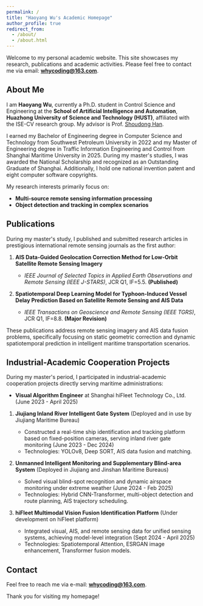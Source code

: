 ```yaml
---
permalink: /
title: "Haoyang Wu's Academic Homepage"
author_profile: true
redirect_from:
  - /about/
  - /about.html
---
```


Welcome to my personal academic website. This site showcases my research, publications and academic activities. Please feel free to contact me via email: **whycoding@163.com**.

## About Me

I am **Haoyang Wu**, currently a Ph.D. student in Control Science and Engineering at the **School of Artificial Intelligence and Automation**, **Huazhong University of Science and Technology (HUST)**, affiliated with the ISE-CV research group. My advisor is Prof. [Shoudong Han](http://faculty.hust.edu.cn/hanshoudong).

I earned my Bachelor of Engineering degree in Computer Science and Technology from Southwest Petroleum University in 2022 and my Master of Engineering degree in Traffic Information Engineering and Control from Shanghai Maritime University in 2025. During my master's studies, I was awarded the National Scholarship and recognized as an Outstanding Graduate of Shanghai. Additionally, I hold one national invention patent and eight computer software copyrights.

My research interests primarily focus on:

- **Multi-source remote sensing information processing**
- **Object detection and tracking in complex scenarios**


## Publications

During my master's study, I published and submitted research articles in prestigious international remote sensing journals as the first author:

1. **AIS Data-Guided Geolocation Correction Method for Low-Orbit Satellite Remote Sensing Imagery**
   - *IEEE Journal of Selected Topics in Applied Earth Observations and Remote Sensing (IEEE J-STARS)*, JCR Q1, IF=5.5. **(Published)**

2. **Spatiotemporal Deep Learning Model for Typhoon-Induced Vessel Delay Prediction Based on Satellite Remote Sensing and AIS Data**
   - *IEEE Transactions on Geoscience and Remote Sensing (IEEE TGRS)*, JCR Q1, IF=8.8. **(Major Revision)**

These publications address remote sensing imagery and AIS data fusion problems, specifically focusing on static geometric correction and dynamic spatiotemporal prediction in intelligent maritime transportation scenarios.

## Industrial-Academic Cooperation Projects

During my master's period, I participated in industrial-academic cooperation projects directly serving maritime administrations:

- **Visual Algorithm Engineer** at Shanghai hiFleet Technology Co., Ltd. (June 2023 - April 2025)

1. **Jiujiang Inland River Intelligent Gate System** (Deployed and in use by Jiujiang Maritime Bureau)
   - Constructed a real-time ship identification and tracking platform based on fixed-position cameras, serving inland river gate monitoring (June 2023 - Dec 2024)
   - Technologies: YOLOv8, Deep SORT, AIS data fusion and matching.

2. **Unmanned Intelligent Monitoring and Supplementary Blind-area System** (Deployed in Jiujiang and Jinshan Maritime Bureaus)
   - Solved visual blind-spot recognition and dynamic airspace monitoring under extreme weather (June 2024 - Feb 2025)
   - Technologies: Hybrid CNN-Transformer, multi-object detection and route planning, AIS trajectory scheduling.

3. **hiFleet Multimodal Vision Fusion Identification Platform** (Under development on hiFleet platform)
   - Integrated visual, AIS, and remote sensing data for unified sensing systems, achieving model-level integration (Sept 2024 - April 2025)
   - Technologies: Spatiotemporal Attention, ESRGAN image enhancement, Transformer fusion models.

## Contact

Feel free to reach me via e-mail: **whycoding@163.com**.

Thank you for visiting my homepage!
